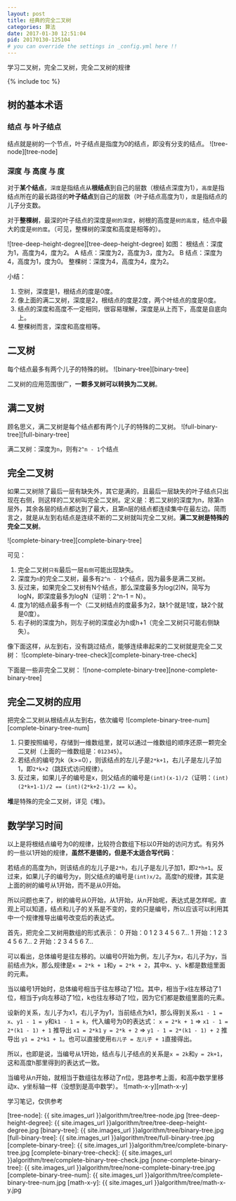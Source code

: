 ```yaml
---
layout: post
title: 经典的完全二叉树
categories: 算法
date: 2017-01-30 12:51:04
pid: 20170130-125104
# you can override the settings in _config.yml here !!
---
```

学习二叉树，完全二叉树，完全二叉树的规律

{% include toc %}
## 树的基本术语

### 结点 与 叶子结点
结点就是树的一个节点，叶子结点是指度为0的结点，即没有分支的结点。
![tree-node][tree-node]

### 深度 与 高度 与 度
对于**某个结点**，`深度`是指结点从**根结点**到自己的层数（根结点深度为1），`高度`是指结点所在的最长路径的**叶子结点**到自己的层数（叶子结点高度为1），`度`是指结点的儿子分支数。

对于**整棵树**，最深的叶子结点的深度是`树的深度`，树根的高度是`树的高度`，结点中最大的度是`树的度`。（可见，整棵树的深度和高度是相等的）。

![tree-deep-height-degree][tree-deep-height-degree]
如图：
根结点：深度为1，高度为4，度为2。
A 结点：深度为2，高度为3，度为2。
B 结点：深度为4，高度为1，度为0。
整棵树：深度为4，高度为4，度为2。

小结：
1. 空树，深度是1，根结点的度是0度。
2. 像上面的满二叉树，深度是2，根结点的度是2度，两个叶结点的度是0度。
3. 结点的深度和高度不一定相同，很容易理解，深度是从上而下，高度是自底向上。
4. 整棵树而言，深度和高度相等。

## 二叉树
每个结点最多有两个儿子的特殊的树。
![binary-tree][binary-tree]

二叉树的应用范围很广，**一颗多叉树可以转换为二叉树**。

## 满二叉树
顾名思义，满二叉树是每个结点都有两个儿子的特殊的二叉树。
![full-binary-tree][full-binary-tree]

满二叉树：深度为`n`，则有`2^n - 1`个结点

## 完全二叉树
如果二叉树除了最后一层有缺失外，其它是满的，且最后一层缺失的叶子结点只出现在右侧，则这样的二叉树叫完全二叉树。定义是：若二叉树的深度为n，除第n层外，其余各层的结点都达到了最大，且第n层的结点都连续集中在最左边。简而言之，就是从左到右结点是连续不断的二叉树就叫完全二叉树。**满二叉树是特殊的完全二叉树**。

![complete-binary-tree][complete-binary-tree]

可见：
1. 完全二叉树`只有`最后一层`右侧`可能出现缺失。
2. 深度为`n`的完全二叉树，最多有`2^n - 1`个结点，因为最多是满二叉树。
3. 反过来，如果完全二叉树有N个结点，那么深度最多为log(2)N，简写为logN，即深度最多为logN（证明：2^n-1 = N）。
4. 度为1的结点最多有一个（二叉树结点的度最多为2，缺1个就是1度，缺2个就是0度）。
5. 右子树的深度为h，则左子树的深度必为h或h+1（完全二叉树只可能右侧缺失）。

像下面这样，从左到右，没有跳过结点，能够连续串起来的二叉树就是完全二叉树：
![complete-binary-tree-check][complete-binary-tree-check]

下面是一些非完全二叉树：
![none-complete-binary-tree][none-complete-binary-tree]

## 完全二叉树的应用
把完全二叉树从根结点从左到右，依次编号
![complete-binary-tree-num][complete-binary-tree-num]

1. 只要按照编号，存储到一维数组里，就可以通过一维数组的顺序还原一颗完全二叉树（上面的一维数组是：`012345`）。
2. 若结点的编号为k（k>=0），则该结点的左儿子是`2*k+1`，右儿子是左儿子加1，即`2*k+2`（跳跃式访问规律）。
3. 反过来，如果儿子的编号是x，则父结点的编号是`(int)(x-1)/2`（证明：`(int)(2*k+1-1)/2 == (int)(2*k+2-1)/2 == k`）。

**堆**是特殊的完全二叉树，详见《堆》。

## 数学学习时间
以上是将根结点编号为0的规律，比较符合数组下标以0开始的访问方式。有另外的一些以1开始的规律，**虽然不是错的，但是不太适合写代码**：

若结点的高度为h，则该结点的左儿子是`2*h`，右儿子是左儿子加1，即`2*h+1`。反过来，如果儿子的编号为y，则父结点的编号是`(int)x/2`。高度h的规律，其实是上面的树的编号从1开始，而不是从0开始。

所以问题也来了，树的编号从0开始，从1开始，从n开始呢，表达式是怎样呢。直观上可以知道，结点和儿子的关系是不变的，变的只是编号，所以应该可以利用其中一个规律推导出编号改变后的表达式。

首先，把完全二叉树用数组的形式表示：
0 开始：0 1 2 3 4 5 6 7...
1 开始：1 2 3 4 5 6 7...
2 开始：2 3 4 5 6 7...

可以看出，总体编号是往左移的。以编号0开始为例，左儿子为x，右儿子为y，当前结点为k，那么规律是`x = 2*k + 1`和`y = 2*k + 2`，其中x、y、k都是数组里面的元素。

当以编号1开始时，总体编号相当于往左移动了1位。其中，相当于x往左移动了1位，相当于y向左移动了1位，k也往左移动了1位，因为它们都是数组里面的元素。

设新的关系，左儿子为x1，右儿子为y1，当前结点为k1，那么得到关系`x1 - 1 = x`、`y1 - 1 = y`和`k1 - 1 = k`，代入编号为0的表达式：
`x = 2*k + 1` => `x1 - 1 = 2*(k1 - 1) + 1` 推导出 `x1 = 2*k1`
`y = 2*k + 2` => `y1 - 1 = 2*(k1 - 1) + 2` 推导出 `y1 = 2*k1 + 1`。也可以直接使用`右儿子 = 左儿子 + 1`直接得出。

所以，也即是说，当编号从1开始，结点与儿子结点的关系是`x = 2k`和`y = 2k+1`，这和高度h那里得到的表达式一致。

当编号从n开始，就相当于数组往左移动了n位，思路参考上面，和高中数学里移动x、y坐标轴一样（没想到是高中数学）。
![math-x-y][math-x-y]

学习笔记，仅供参考

[tree-node]: {{ site.images_url }}algorithm/tree/tree-node.jpg
[tree-deep-height-degree]: {{ site.images_url }}algorithm/tree/tree-deep-height-degree.jpg
[binary-tree]: {{ site.images_url }}algorithm/tree/binary-tree.jpg
[full-binary-tree]: {{ site.images_url }}algorithm/tree/full-binary-tree.jpg
[complete-binary-tree]: {{ site.images_url }}algorithm/tree/complete-binary-tree.jpg
[complete-binary-tree-check]: {{ site.images_url }}algorithm/tree/complete-binary-tree-check.jpg
[none-complete-binary-tree]: {{ site.images_url }}algorithm/tree/none-complete-binary-tree.jpg
[complete-binary-tree-num]: {{ site.images_url }}algorithm/tree/complete-binary-tree-num.jpg
[math-x-y]: {{ site.images_url }}algorithm/tree/math-x-y.jpg

